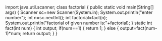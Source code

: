 import java.util.scanner;
class factorial
{
public static void main(String[] args)
{
Scanner sc=new Scanner(System.in);
System.out.println("enter number");
int n=sc.nextInt();
int factorial=fact(n);
System.out.println("factorial of given number is:"+factorial);
}
static int fact(int num)
{
int output;
if(num==1)
{
return 1;
}
else
{
output=fact(num-1)*num;
return output;
}
}
